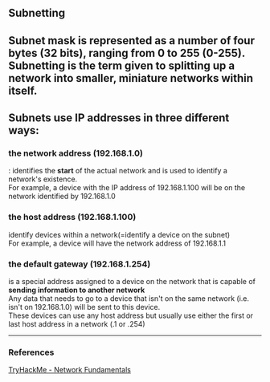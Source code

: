 
## Subnetting

Subnet mask is represented as a number of four bytes (32 bits), ranging from 0 to 255 (0-255).   
Subnetting is the term given to **splitting up a network into smaller**, miniature networks within itself.   
---
## Subnets use IP addresses in three different ways:   

### the network address (192.168.1.0)   
: identifies the **start** of the actual network and is used to identify a network's existence.   
For example, a device with the IP address of 192.168.1.100 will be on the network identified by 192.168.1.0   

### the host address (192.168.1.100)   
identify devices within a network(=identify a device on the subnet)   
For example, a device will have the network address of 192.168.1.1   

### the default gateway (192.168.1.254)   
is a special address assigned to a device on the network that is capable of **sending information to another network**    
Any data that needs to go to a device that isn't on the same network (i.e. isn't on 192.168.1.0) will be sent to this device.        
These devices can use any host address but usually use either the first or last host address in a network (.1 or .254)   

---

### References
[TryHackMe - Network Fundamentals](https://tryhackme.com/module/network-fundamentals)
